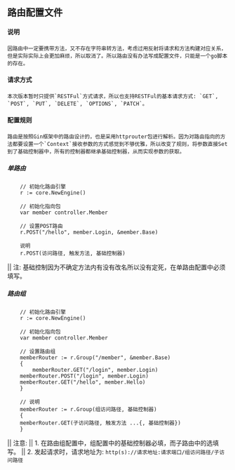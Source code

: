 ## 路由配置文件

#### 说明
    因路由中一定要携带方法，又不存在字符串转方法，考虑过用反射将请求和方法构建对应关系，但是实际实际上会更加麻烦，所以取消了。所以路由没有办法写成配置文件，只能是一个go脚本的存在。

#### 请求方式
    本次版本暂时只提供`RESTFul`方式请求，所以也支持RESTFul的基本请求方式: `GET`, `POST`, `PUT`, `DELETE`, `OPTIONS`, `PATCH`。

#### 配置规则
    路由是按照Gin框架中的路由设计的，也是采用httprouter包进行解析。因为对路由指向的方法都要设置一个`Context`接收参数的方式感觉到不够优雅，所以改变了规则，将参数直接Set到了基础控制器中，所有的控制器都继承基础控制器，从而实现参数的获取。

##### 单路由
```
    // 初始化路由引擎
    r := core.NewEngine()

    // 初始化指向包
    var member controller.Member

    // 设置POST路由
    r.POST("/hello", member.Login, &member.Base)

    说明
    r.POST(访问路径, 触发方法, 基础控制器)
```
|| 注: 基础控制因为不确定方法内有没有改名所以没有定死，在单路由配置中必须填写。

##### 路由组
```
    // 初始化路由引擎
    r := core.NewEngine()

    // 初始化指向包
    var member controller.Member

    // 设置路由组
    memberRouter := r.Group("/member", &member.Base)
    {
    	memberRouter.GET("/login", member.Login)
	memberRouter.POST("/login", member.Login)
	memberRouter.GET("/hello", member.Hello)
    }

    // 说明
    memberRouter := r.Group(组访问路径, 基础控制器)
    {
	memberRouter.GET(子访问路径, 触发方法 ...{, 基础控制器})
    }
```
|| 注意:
|| 1. 在路由组配置中，组配置中的基础控制器必填，而子路由中的选填写。
|| 2. 发起请求时，请求地址为: `http(s)://请求地址:请求端口/组访问路径/子访问路径`
